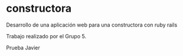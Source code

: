 # constructora

Desarrollo de una aplicación web para una constructora con ruby rails

Trabajo realizado por el Grupo 5.

Prueba Javier

